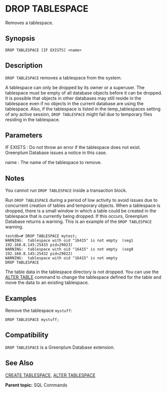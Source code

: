 # DROP TABLESPACE

Removes a tablespace.

## Synopsis

``` {#sql_command_synopsis}
DROP TABLESPACE [IF EXISTS] <name>
```

## Description

`DROP TABLESPACE` removes a tablespace from the system.

A tablespace can only be dropped by its owner or a superuser. The tablespace must be empty of all database objects before it can be dropped. It is possible that objects in other databases may still reside in the tablespace even if no objects in the current database are using the tablespace. Also, if the tablespace is listed in the temp_tablespaces setting of any active session, `DROP TABLESPACE` might fail due to temporary files residing in the tablespace.

## Parameters

IF EXISTS
:   Do not throw an error if the tablespace does not exist. Greenplum Database issues a notice in this case.

name
:   The name of the tablespace to remove.

## Notes

You cannot run `DROP TABLESPACE` inside a transaction block.

Run `DROP TABLESPACE` during a period of low activity to avoid issues due to concurrent creation of tables and temporary objects. When a tablespace is dropped, there is a small window in which a table could be created in the tablespace that is currently being dropped. If this occurs, Greenplum Database returns a warning. This is an example of the `DROP TABLESPACE` warning.

```
testdb=# DROP TABLESPACE mytest; 
WARNING:  tablespace with oid "16415" is not empty  (seg1 192.168.8.145:25433 pid=29023)
WARNING:  tablespace with oid "16415" is not empty  (seg0 192.168.8.145:25432 pid=29022)
WARNING:  tablespace with oid "16415" is not empty
DROP TABLESPACE
```

The table data in the tablespace directory is not dropped. You can use the [ALTER TABLE](ALTER_TABLE.html) command to change the tablespace defined for the table and move the data to an existing tablespace.

## Examples

Remove the tablespace `mystuff`:

```
DROP TABLESPACE mystuff;
```

## Compatibility

`DROP TABLESPACE` is a Greenplum Database extension.

## See Also

[CREATE TABLESPACE](CREATE_TABLESPACE.html), [ALTER TABLESPACE](ALTER_TABLESPACE.html)

**Parent topic:** SQL Commands

